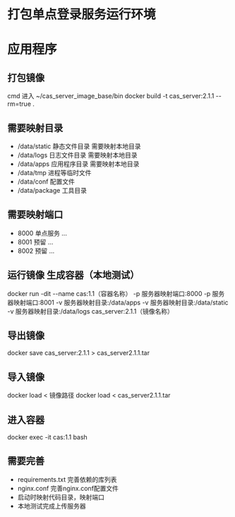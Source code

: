 # 打包单点登录服务运行环境

# 应用程序
## 打包镜像
cmd 进入 ~/cas_server_image_base/bin
docker build -t cas_server:2.1.1  --rm=true .

## 需要映射目录
- /data/static 静态文件目录   需要映射本地目录
- /data/logs 日志文件目录   需要映射本地目录
- /data/apps  应用程序目录    需要映射本地目录
- /data/tmp 进程等临时文件
- /data/conf 配置文件
- /data/package 工具目录

## 需要映射端口
- 8000 单点服务 ...
- 8001 预留 ...
- 8002 预留 ...

## 运行镜像 生成容器（本地测试）
docker run  -dit --name cas:1.1（容器名称）  -p 服务器映射端口:8000 -p 服务器映射端口:8001 -v 服务器映射目录:/data/apps  -v 服务器映射目录:/data/static  -v 服务器映射目录:/data/logs cas_server:2.1.1（镜像名称）

## 导出镜像
docker save cas_server:2.1.1 > cas_server2.1.1.tar

## 导入镜像
docker load < 镜像路径
docker load < cas_server2.1.1.tar

## 进入容器
docker exec -it cas:1.1  bash

## 需要完善
- requirements.txt 完善依赖的库列表
- nginx.conf 完善nginx.conf配置文件
- 启动时映射代码目录，映射端口
- 本地测试完成上传服务器